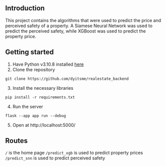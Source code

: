 ## Introduction
This project contains the algorithms that were used to predict the price and perceived safety of a property. A Siamese Neural Network was used to predict the perceived safety, while XGBoost was used to predict the property price.

## Getting started
1. Have Python v3.10.8 installed [here](https://www.python.org/)
2. Clone the repository

```
git clone https://github.com/dyitsme/realestate_backend
```

3. Install the necessary libraries
```
pip install -r requirements.txt
```

4. Run the server
```
flask --app app run --debug
```

5. Open at http://localhost:5000/


## Routes
`/` is the home page 
`/predict_xgb` is used to predict property prices
`/predict_snn` is used to predict perceived safety


